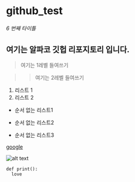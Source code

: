 # github_test

###### 6 번째 타이틀

## 여기는 알파코 깃헙 리포지토리 입니다.

> 여기는 1레벨 들여쓰기

> > 여기는 2레벨 들여쓰기

1. 리스트 1
2. 리스트 2

 * 순서 없는 리스트1
 + 순서 없는 리스트2
 - 순서 없는 리스트3

[google](https://google.com)

![alt text](https://assets.blog.engoo.com/wp-content/uploads/sites/2/2018/10/17090423/photo-1481740586420-804cc4418700-860x700.jpg)


```
def print():
  love

```
